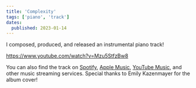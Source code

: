 ```yaml
---
title: 'Complexity'
tags: ['piano', 'track']
dates:
  published: 2023-01-14
---
```


I composed, produced, and released an instrumental piano track!

https://www.youtube.com/watch?v=Mzu5StfzBw8

You can also find the track on
[Spotify](https://open.spotify.com/track/5zsCMG0tDwifrXXk9HLEDI),
[Apple Music](https://music.apple.com/us/album/complexity/1663586182),
[YouTube Music](https://music.youtube.com/watch?v=Mzu5StfzBw8), and other music
streaming services. Special thanks to Emily Kazenmayer for the album cover!
